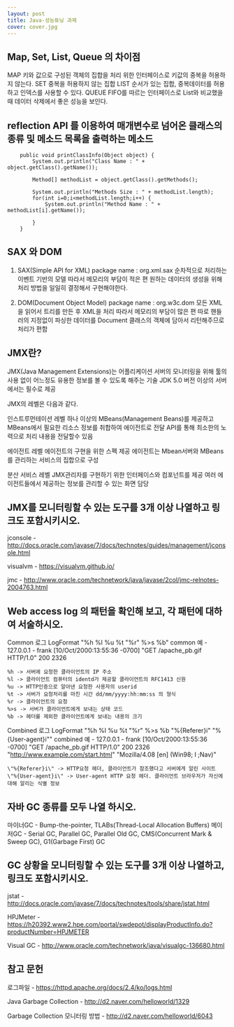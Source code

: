 ```yaml
---
layout: post
title: Java-성능튜닝 과제
cover: cover.jpg
---
```


## Map, Set, List, Queue 의 차이점

MAP
	키와 값으로 구성된 객체의 집합을 처리 위한 인터페이스로 키값의 중복을 허용하지 않는다.
SET
	중복을 허용하지 않는 집합
LIST 
	순서가 있는 집합, 중복데이터를 허용하고 인덱스를 사용할 수 있다. 
QUEUE
	FIFO를 따르는 인터페이스로 List와 비교했을 때 데이터 삭제에서 좋은 성능을 보인다.


## reflection API 를 이용하여 매개변수로 넘어온 클래스의 종류 및 메소드 목록을 출력하는 메소드

```
	public void printClassInfo(Object object) {
        System.out.println("Class Name : " + object.getClass().getName());

        Method[] methodList = object.getClass().getMethods();

        System.out.println("Methods Size : " + methodList.length);
        for(int i=0;i<methodList.length;i++) {
            System.out.println("Method Name : " + methodList[i].getName());

        }
    }

```

## SAX 와 DOM 

1. SAX(Simple API for XML) 
	package name : org.xml.sax
	순차적으로 처리하는 이벤트 기반의 모델 따라서 메모리의 부담이 적은 편
	원하는 데이터의 생성을 위해 처리 방법을 일일히 결정해서 구현해야한다.

2. DOM(Document Object Model)
	package name : org.w3c.dom
	모든 XML을 읽어서 트리를 만든 후 XML을 처리 따라서 메모리의 부담이 많은 편
	따로 핸들러의 지정없이 파싱한 데이터를 Document 클래스의 객체에 담아서 리턴해주므로 처리가 편함


## JMX란?

JMX(Java Management Extensions)는 어플리케이션 서버의 모니터링을 위해 툴의 사용 없이 어느정도 유용한 정보를 볼 수 있도록 해주는 기술
JDK 5.0 버전 이상의 서버에서는 필수로 제공

JMX의 레벨은 다음과 같다.

인스트루먼테이션 레벨 
	하나 이상의 MBeans(Management Beans)를 제공하고 MBeans에서 필요한 리소스 정보를 취합하여 에이전트로 전달
	API를 통해 최소한의 노력으로 처리 내용을 전달할수 있음

에이전트 레벨
	에이전트의 구현을 위한 스펙 제공
	에이전트는 Mbean서버와 MBeans를 관리하는 서비스의 집합으로 구성

분산 서비스 레벨
	JMX관리자를 구현하기 위한 인터페이스와 컴포넌트를 제공
	여러 에이전트들에서 제공하는 정보를 관리할 수 있는 화면 담당


## JMX를 모니터링할 수 있는 도구를 3개 이상 나열하고 링크도 포함시키시오.

jconsole - http://docs.oracle.com/javase/7/docs/technotes/guides/management/jconsole.html

visualvm - https://visualvm.github.io/

jmc - http://www.oracle.com/technetwork/java/javase/2col/jmc-relnotes-2004763.html

## Web access log 의 패턴을 확인해 보고, 각 패턴에 대하여 서술하시오.

Common 로그
	LogFormat "%h %l %u %t \"%r\" %>s %b" common
	예 - 127.0.0.1 - frank [10/Oct/2000:13:55:36 -0700] "GET /apache_pb.gif HTTP/1.0" 200 2326

	%h -> 서버에 요청한 클라이언트의 IP 주소
	%l -> 클라이언트 컴퓨터의 identd가 제공할 클라이언트의 RFC1413 신원 
	%u -> HTTP인증으로 알아낸 요청한 사용자의 userid
	%t -> 서버가 요청처리를 마친 시간 dd/mm/yyyy:hh:mm:ss 의 형식
	%r -> 클라이언트의 요청
	%>s -> 서버가 클라이언트에게 보내는 상태 코드
	%b -> 헤더를 제외한 클라이언트에게 보내는 내용의 크기

Combined 로그
	LogFormat "%h %l %u %t \"%r\" %>s %b \"%{Referer}i\" \"%{User-agent}i\"" combined
	예 - 127.0.0.1 - frank [10/Oct/2000:13:55:36 -0700] "GET /apache_pb.gif HTTP/1.0" 200 2326 "http://www.example.com/start.html" 		"Mozilla/4.08 [en] (Win98; I ;Nav)"

	\"%{Referer}i\" -> HTTP요청 헤더, 클라이언트가 참조했다고 서버에게 알린 사이트
	\"%{User-agent}i\" -> User-agent HTTP 요청 헤더. 클라이언트 브라우저가 자신에 대해 알리는 식별 정보


## 자바 GC 종류를 모두 나열 하시오.
	
마이너GC - Bump-the-pointer, TLABs(Thread-Local Allocation Buffers)
메이저GC - Serial GC, Parallel GC, Parallel Old GC, CMS(Concurrent Mark & Sweep GC), G1(Garbage First) GC

## GC 상황을 모니터링할 수 있는 도구를 3개 이상 나열하고, 링크도 포함시키시오.

jstat - http://docs.oracle.com/javase/7/docs/technotes/tools/share/jstat.html

HPJMeter - https://h20392.www2.hpe.com/portal/swdepot/displayProductInfo.do?productNumber=HPJMETER

Visual GC - http://www.oracle.com/technetwork/java/visualgc-136680.html

## 참고 문헌

로그파일 - https://httpd.apache.org/docs/2.4/ko/logs.html

Java Garbage Collection - http://d2.naver.com/helloworld/1329

Garbage Collection 모니터링 방법 - http://d2.naver.com/helloworld/6043
